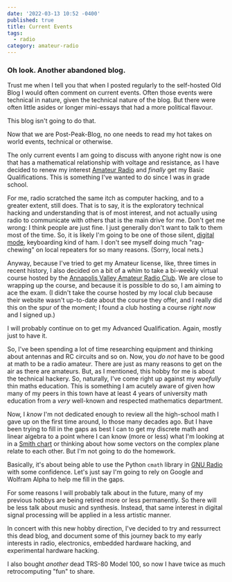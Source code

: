 ```yaml
---
date: '2022-03-13 10:52 -0400'
published: true
title: Current Events
tags:
  - radio
category: amateur-radio
---
```

### Oh look. Another abandoned blog.

Trust me when I tell you that when I posted regularly to the self-hosted Old Blog I would often comment on current events. Often those events were technical in nature, given the technical nature of the blog. But there were often little asides or longer mini-essays that had a more political flavour.

This blog isn't going to do that.

Now that we are Post-Peak-Blog, no one needs to read my hot takes on world events, technical or otherwise.

The only current events I am going to discuss with anyone right now is one that has a mathematical relationship with voltage and resistance, as I have decided to renew my interest [Amateur Radio](https://en.wikipedia.org/wiki/Amateur_radio) and _finally_ get my Basic Qualifications. This is something I've wanted to do since I was in grade school.

For me, radio scratched the same itch as computer hacking, and to a greater extent, still does. That is to say, it is the exploratory technical hacking and understanding that is of most interest, and not actually using radio to communicate with others that is the main drive for me. Don't get me wrong: I think people are just fine. I just generally don't want to talk to them most of the time. So, it is likely I'm going to be one of those silent, [digital mode](https://www.arrl.org/digital-modes), keyboarding kind of ham. I don't see myself doing much "rag-chewing" on local repeaters for so many reasons. (Sorry, local nets.)

Anyway, because I've tried to get my Amateur license, like, three times in recent history, I also decided on a bit of a whim to take a bi-weekly virtual course hosted by the [Annapolis Valley Amateur Radio Club](https://avarc.ca/index.php/online-basic-course/). We are close to wrapping up the course, and because it is possible to do so, I am aiming to ace the exam. (I didn't take the course hosted by my local club because their website wasn't up-to-date about the course they offer, and I really did this on the spur of the moment; I found a club hosting a course _right now_ and I signed up.)

I will probably continue on to get my Advanced Qualification. Again, mostly just to have it.

So, I've been spending a lot of time researching equipment and thinking about antennas and RC circuits and so on. Now, you _do not_ have to be good at math to be a radio amateur. There are just as many reasons to get on the air as there are amateurs. But, as I mentioned, this hobby for me is about the technical hackery. So, naturally, I've come right up against my _woefully_ thin maths education. This is something I am acutely aware of given how many of my peers in this town have at least 4 years of university math education from a _very_ well-known and respected mathematics department.

Now, I _know_ I'm not dedicated enough to review all the high-school math I gave up on the first time around, lo those many decades ago. But I have been trying to fill in the gaps as best I can to get my discrete math and linear algebra to a point where I can know (more or less) what I'm looking at in a [Smith chart](https://en.wikipedia.org/wiki/Smith_chart) or thinking about how some vectors on the complex plane relate to each other. But I'm not going to do the homework.

Basically, it's about being able to use the Python `cmath` library in [GNU Radio](https://www.gnuradio.org/) with some confidence. Let's just say I'm going to rely on Google and Wolfram Alpha to help me fill in the gaps.

For some reasons I will probably talk about in the future, many of my previous hobbys are being retired more or less permanently. So there will be less talk about music and synthesis. Instead, that same interest in digital signal processing will be applied in a less artistic manner.

In concert with this new hobby direction, I've decided to try and ressurrect this dead blog, and document some of this journey back to my early interests in radio, electronics, embedded hardware hacking, and experimental hardware hacking.

I also bought _another_ dead TRS-80 Model 100, so now I have twice as much retrocomputing "fun" to share.
